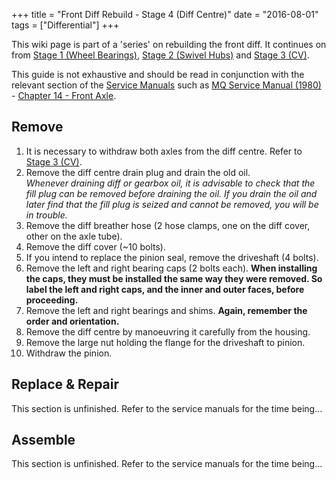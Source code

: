 +++
title = "Front Diff Rebuild - Stage 4 (Diff Centre)"
date = "2016-08-01"
tags = ["Differential"]
+++

This wiki page is part of a 'series' on rebuilding the front diff. It continues on from [Stage 1 (Wheel Bearings)][Wiki: stage 1], [Stage 2 (Swivel Hubs)][Wiki: stage 2] and [Stage 3 (CV)][Wiki: stage 3]. 

This guide is not exhaustive and should be read in conjunction with the relevant section of the [Service Manuals](/service-manuals/) such as [MQ Service Manual (1980)](/service-manuals/mq-service-manual-1980/) - [Chapter 14 - Front Axle](/service-manuals/mq-service-manual-1980/chapter-14-front-axle/ "service-manuals").

## Remove

1.  It is necessary to withdraw both axles from the diff centre. Refer to [Stage 3 (CV)][Wiki: stage 3].
2.  Remove the diff centre drain plug and drain the old oil.<br>
    _Whenever draining diff or gearbox oil, it is advisable to check that the fill plug can be removed before draining the oil. If you drain the oil and later find that the fill plug is seized and cannot be removed, you will be in trouble._
3.  Remove the diff breather hose (2 hose clamps, one on the diff cover, other on the axle tube).
4.  Remove the diff cover (~10 bolts).
5.  If you intend to replace the pinion seal, remove the driveshaft (4 bolts).
6.  Remove the left and right bearing caps (2 bolts each). **When installing the caps, they must be installed the same way they were removed. So label the left and right caps, and the inner and outer faces, before proceeding.**
7.  Remove the left and right bearings and shims. **Again, remember the order and orientation.**
8.  Remove the diff centre by manoeuvring it carefully from the housing.
9.  Remove the large nut holding the flange for the driveshaft to pinion.
10.  Withdraw the pinion.

## Replace & Repair

This section is unfinished. Refer to the service manuals for the time being...

## Assemble

This section is unfinished. Refer to the service manuals for the time being...

[Wiki: stage 1]: /wiki/differential/stage-1-wheel-bearings
[Wiki: stage 2]: /wiki/differential/stage-2-swivel-hubs
[Wiki: stage 3]: /wiki/differential/stage-3-cv
